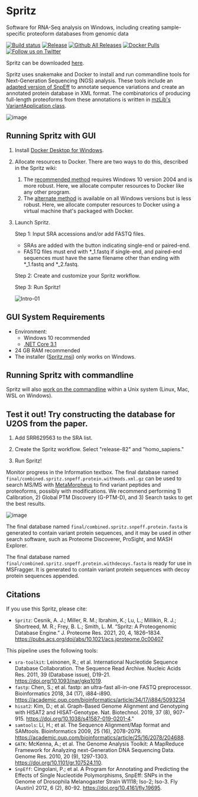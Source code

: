 # Spritz
Software for RNA-Seq analysis on Windows, including creating sample-specific proteoform databases from genomic data

[![Build status](https://ci.appveyor.com/api/projects/status/p54yrm6iixqm8jsf?svg=true)](https://ci.appveyor.com/project/acesnik/spritz)
[![Release](https://img.shields.io/github/v/release/smith-chem-wisc/Spritz)](https://github.com/smith-chem-wisc/Spritz/releases/latest)
[![Github All Releases](https://img.shields.io/github/downloads/smith-chem-wisc/Spritz/total.svg)](https://github.com/smith-chem-wisc/Spritz/releases/)
[![Docker Pulls](https://img.shields.io/docker/pulls/smithlab/spritz)](https://hub.docker.com/r/smithlab/spritz/tags?page=1&ordering=last_updated)
[![Follow us on Twitter](https://img.shields.io/twitter/follow/smith_chem_wisc?label=Twitter&style=social)](https://twitter.com/smith_chem_wisc)

Spritz can be downloaded [here](https://github.com/smith-chem-wisc/Spritz/releases).

Spritz uses snakemake and Docker to install and run commandline tools for Next-Generation Sequencing (NGS) analysis. These tools include an [adapted version of SnpEff](https://github.com/smith-chem-wisc/SnpEff) to annotate sequence variations and create an annotated protein database in XML format. The combinatorics of producing full-length proteoforms from these annotations is written in [mzLib's VariantApplication class](https://github.com/smith-chem-wisc/mzLib/blob/master/Proteomics/Protein/VariantApplication.cs).

![image](https://user-images.githubusercontent.com/16342951/93618988-a3b5be00-f99d-11ea-8be4-063395e24ce1.png)

## Running Spritz with GUI

1. Install [Docker Desktop for Windows](https://hub.docker.com/editions/community/docker-ce-desktop-windows).

2. Allocate resources to Docker. There are two ways to do this, described in the Spritz wiki:
    1. The [recommended method](https://github.com/smith-chem-wisc/Spritz/wiki/Allocating-resources-to-Docker-using-WSL2-(recommended-method)) requires Windows 10 version 2004 and is more robust. Here, we allocate computer resources to Docker like any other program.
    2. The [alternate method](https://github.com/smith-chem-wisc/Spritz/wiki/Allocating-resources-to-Docker-using-Vmmem-(alternate-method)) is available on all Windows versions but is less robust. Here, we allocate computer resources to Docker using a virtual machine that's packaged with Docker.

3. Launch Spritz.

    Step 1: Input SRA accessions and/or add FASTQ files.
    * SRAs are added with the button indicating single-end or paired-end.
    * FASTQ files must end with *_1.fastq if single-end, and paired-end sequences must have the same filename other than ending with *_1.fastq and *_2.fastq.

    Step 2: Create and customize your Spritz workflow.

    Step 3: Run Spritz!

    ![Intro-01](https://user-images.githubusercontent.com/16342951/99159330-088d4c00-26a1-11eb-99b9-0b7cd79467d2.png)

## GUI System Requirements

* Environment:
  * Windows 10 recommended
  * [.NET Core 3.1](https://dotnet.microsoft.com/download/dotnet-core/thank-you/runtime-desktop-3.1.3-windows-x64-installer)
* 24 GB RAM recommended
* The installer ([Spritz.msi](https://github.com/smith-chem-wisc/Spritz/releases)) only works on Windows.

## Running Spritz with commandline

Spritz will also [work on the commandline](https://github.com/smith-chem-wisc/Spritz/wiki/Spritz-commandline-usage) within a Unix system (Linux, Mac, WSL on Windows).

## Test it out! Try constructing the database for U2OS from the paper.

1. Add SRR629563 to the SRA list.

2. Create the Spritz workflow. Select "release-82" and "homo_sapiens."

3. Run Spritz!

Monitor progress in the Information textbox. The final database named `final/combined.spritz.snpeff.protein.withmods.xml.gz` can be used to search MS/MS with [MetaMorpheus](https://github.com/smith-chem-wisc/MetaMorpheus) to find variant peptides and proteoforms, possibly with modifications. We recommend performing 1) Calibration, 2) Global PTM Discovery (G-PTM-D), and 3) Search tasks to get the best results.

![image](https://user-images.githubusercontent.com/16342951/85874687-a76be700-b798-11ea-9bff-9f68646b03de.png)

The final database named `final/combined.spritz.snpeff.protein.fasta` is generated to contain variant protein sequences, and it may be used in other search software, such as Proteome Discoverer, ProSight, and MASH Explorer.

The final database named `final/combined.spritz.snpeff.protein.withdecoys.fasta` is ready for use in MSFragger. It is generated to contain variant protein sequences with decoy protein sequences appended.

## Citations

If you use this Spritz, please cite:
* `Spritz`: Cesnik, A. J.; Miller, R. M.; Ibrahim, K.; Lu, L.; Millikin, R. J.; Shortreed, M. R.; Frey, B. L.; Smith, L. M. “Spritz: A Proteogenomic Database Engine.” J. Proteome Res. 2021, 20, 4, 1826–1834. https://pubs.acs.org/doi/abs/10.1021/acs.jproteome.0c00407

This pipeline uses the following tools:
  * `sra-toolkit`: Leinonen, R.; et al. International Nucleotide Sequence Database Collaboration. The Sequence Read Archive. Nucleic Acids Res. 2011, 39 (Database issue), D19-21. https://doi.org/10.1093/nar/gkq1019.
  * `fastp`: Chen, S.; et al. fastp: an ultra-fast all-in-one FASTQ preprocessor. Bioinformatics 2018, 34 (17), i884-i890. https://academic.oup.com/bioinformatics/article/34/17/i884/5093234
  * `hisat2`: Kim, D.; et al. Graph-Based Genome Alignment and Genotyping with HISAT2 and HISAT-Genotype. Nat. Biotechnol. 2019, 37 (8), 907-915. https://doi.org/10.1038/s41587-019-0201-4."
  * `samtools`: Li, H.; et al. The Sequence Alignment/Map format and SAMtools. Bioinformatics 2009, 25 (16), 2078-2079. https://academic.oup.com/bioinformatics/article/25/16/2078/204688.
  * `GATK`: McKenna, A.; et al. The Genome Analysis Toolkit: A MapReduce Framework for Analyzing next-Generation DNA Sequencing Data. Genome Res. 2010, 20 (9), 1297-1303. https://doi.org/10.1101/gr.107524.110.
  * `SnpEff`: Cingolani, P.; et al. A Program for Annotating and Predicting the Effects of Single Nucleotide Polymorphisms, SnpEff: SNPs in the Genome of Drosophila Melanogaster Strain W1118; Iso-2; Iso-3. Fly (Austin) 2012, 6 (2), 80-92. https://doi.org/10.4161/fly.19695.
